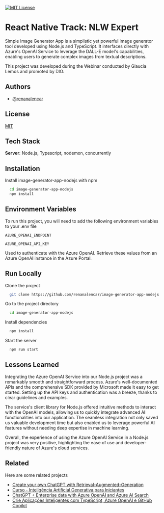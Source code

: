 [![MIT License](https://img.shields.io/badge/License-MIT-green.svg)](https://choosealicense.com/licenses/mit/)

# React Native Track: NLW Expert

Simple Image Generator App is a simplistic yet powerful image generator tool developed using Node.js and TypeScript. It interfaces directly with Azure's OpenAI Service to leverage the DALL-E model's capabilities, enabling users to generate complex images from textual descriptions.

This project was developed during the Webinar conducted by Glaucia Lemos and promoted by DIO.
## Authors

- [@renanalencar](https://www.github.com/renanalencar)


## License

[MIT](https://choosealicense.com/licenses/mit/)


## Tech Stack

**Server:** Node.js, Typescript, nodemon, concurrently


## Installation

Install image-generator-app-nodejs with npm

```bash
  cd image-generator-app-nodejs
  npm install
```
    
## Environment Variables

To run this project, you will need to add the following environment variables to your .env file

`AZURE_OPENAI_ENDPOINT`

`AZURE_OPENAI_API_KEY`

Used to authenticate with the Azure OpenAI. Retrieve these values from an Azure OpenAI instance in the Azure Portal.
## Run Locally

Clone the project

```bash
  git clone https://github.com/renanalencar/image-generator-app-nodejs
```

Go to the project directory

```bash
  cd image-generator-app-nodejs
```

Install dependencies

```bash
  npm install
```

Start the server

```bash
  npm run start
```


## Lessons Learned

Integrating the Azure OpenAI Service into our Node.js project was a remarkably smooth and straightforward process. Azure's well-documented APIs and the comprehensive SDK provided by Microsoft made it easy to get started. Setting up the API keys and authentication was a breeze, thanks to clear guidelines and examples. 

The service's client library for Node.js offered intuitive methods to interact with the OpenAI models, allowing us to quickly integrate advanced AI functionalities into our application. The seamless integration not only saved us valuable development time but also enabled us to leverage powerful AI features without needing deep expertise in machine learning. 

Overall, the experience of using the Azure OpenAI Service in a Node.js project was very positive, highlighting the ease of use and developer-friendly nature of Azure's cloud services.
## Related

Here are some related projects

- [Create your own ChatGPT with Retrieval-Augmented-Generation](https://aka.ms/ws/openai-rag)
 - [Curso - Inteligência Artificial Generativa para Iniciantes](https://microsoft.github.io/generative-ai-for-beginners/#/translations/pt-br/)
 - [ChatGPT + Enterprise data with Azure OpenAI and Azure AI Search](https://github.com/Azure-Samples/azure-search-openai-javascript)
 - [Crie Aplicações Inteligentes com TypeScript, Azure OpenAI e GitHub Copilot](https://www.youtube.com/live/t5OFk0YmIwE?si=KJo-EB5FI3uvwpl0)